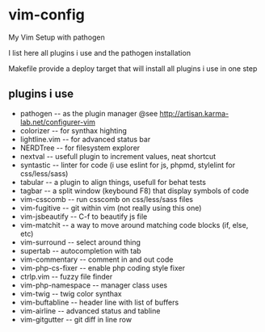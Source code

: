 # vim-config
My Vim Setup with pathogen

I list here all plugins i use and the pathogen installation

Makefile provide a deploy target that will install all plugins i use in one 
step

## plugins i use
  * pathogen -- as the plugin manager @see http://artisan.karma-lab.net/configurer-vim
  * colorizer -- for synthax highting 
  * lightline.vim -- for advanced status bar
  * NERDTree -- for filesystem explorer
  * nextval -- usefull plugin to increment values, neat shortcut
  * syntastic -- linter for code (i use eslint for js, phpmd, stylelint for css/less/sass)
  * tabular -- a plugin to align things, usefull for behat tests
  * tagbar -- a split window (keybound F8) that display symbols of code
  * vim-csscomb -- run csscomb on css/less/sass files
  * vim-fugitive -- git within vim (not really using this one)
  * vim-jsbeautify -- C-f to beautify js file 
  * vim-matchit -- a way to move around matching code blocks (if, else, etc)
  * vim-surround -- select around thing
  * supertab -- autocompletion with tab
  * vim-commentary -- comment in and out code
  * vim-php-cs-fixer -- enable php coding style fixer
  * ctrlp.vim -- fuzzy file finder
  * vim-php-namespace -- manager class uses 
  * vim-twig -- twig color synthax
  * vim-buftabline -- header line with list of buffers
  * vim-airline -- advanced status and tabline
  * vim-gitgutter -- git diff in line row
